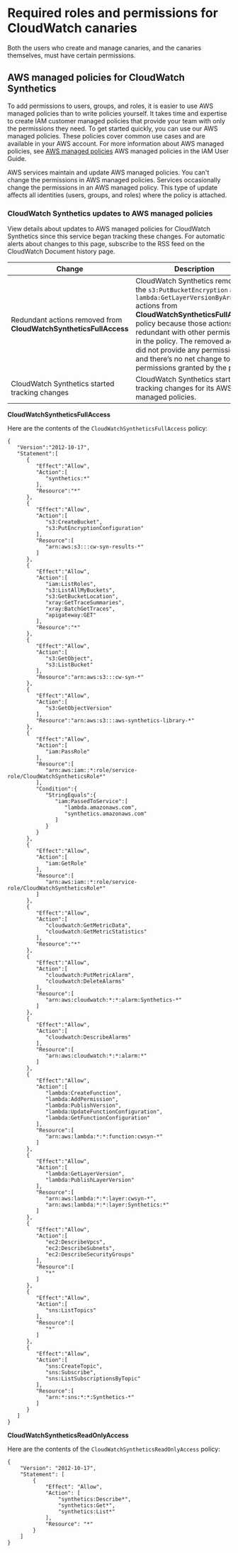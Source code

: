 # Required roles and permissions for CloudWatch canaries<a name="CloudWatch_Synthetics_Canaries_Roles"></a>

Both the users who create and manage canaries, and the canaries themselves, must have certain permissions\.

## AWS managed policies for CloudWatch Synthetics<a name="CloudWatch_Synthetics_IAMManagedPolicies"></a>

To add permissions to users, groups, and roles, it is easier to use AWS managed policies than to write policies yourself\. It takes time and expertise to create IAM customer managed policies that provide your team with only the permissions they need\. To get started quickly, you can use our AWS managed policies\. These policies cover common use cases and are available in your AWS account\. For more information about AWS managed policies, see [AWS managed policies](https://docs.aws.amazon.com/IAM/latest/UserGuide/access_policies_managed-vs-inline.html#aws-managed-policies) AWS managed policies in the IAM User Guide\.

AWS services maintain and update AWS managed policies\. You can't change the permissions in AWS managed policies\. Services occasionally change the permissions in an AWS managed policy\. This type of update affects all identities \(users, groups, and roles\) where the policy is attached\.

### CloudWatch Synthetics updates to AWS managed policies<a name="CloudWatch_Synthetics_IAMManagedPolicies_Updates"></a>

View details about updates to AWS managed policies for CloudWatch Synthetics since this service began tracking these changes\. For automatic alerts about changes to this page, subscribe to the RSS feed on the CloudWatch Document history page\. 


| Change | Description | Date | 
| --- | --- | --- | 
|  Redundant actions removed from **CloudWatchSyntheticsFullAccess**  |  CloudWatch Synthetics removed the `s3:PutBucketEncryption` and `lambda:GetLayerVersionByArn` actions from **CloudWatchSyntheticsFullAccess** policy because those actions were redundant with other permissions in the policy\. The removed actions did not provide any permissions, and there’s no net change to the permissions granted by the policy\.  | March 12, 2021 | 
|  CloudWatch Synthetics started tracking changes  |  CloudWatch Synthetics started tracking changes for its AWS managed policies\.  | March 10, 2021 | 

**CloudWatchSyntheticsFullAccess**

Here are the contents of the `CloudWatchSyntheticsFullAccess` policy:

```
{
   "Version":"2012-10-17",
   "Statement":[
      {
         "Effect":"Allow",
         "Action":[
            "synthetics:*"
         ],
         "Resource":"*"
      },
      {
         "Effect":"Allow",
         "Action":[
            "s3:CreateBucket",
            "s3:PutEncryptionConfiguration"
         ],
         "Resource":[
            "arn:aws:s3:::cw-syn-results-*"
         ]
      },
      {
         "Effect":"Allow",
         "Action":[
            "iam:ListRoles",
            "s3:ListAllMyBuckets",
            "s3:GetBucketLocation",
            "xray:GetTraceSummaries",
            "xray:BatchGetTraces",
            "apigateway:GET"
         ],
         "Resource":"*"
      },
      {
         "Effect":"Allow",
         "Action":[
            "s3:GetObject",
            "s3:ListBucket"
         ],
         "Resource":"arn:aws:s3:::cw-syn-*"
      },
      {
         "Effect":"Allow",
         "Action":[
            "s3:GetObjectVersion"
         ],
         "Resource":"arn:aws:s3:::aws-synthetics-library-*"
      },
      {
         "Effect":"Allow",
         "Action":[
            "iam:PassRole"
         ],
         "Resource":[
            "arn:aws:iam::*:role/service-role/CloudWatchSyntheticsRole*"
         ],
         "Condition":{
            "StringEquals":{
               "iam:PassedToService":[
                  "lambda.amazonaws.com",
                  "synthetics.amazonaws.com"
               ]
            }
         }
      },
      {
         "Effect":"Allow",
         "Action":[
            "iam:GetRole"
         ],
         "Resource":[
            "arn:aws:iam::*:role/service-role/CloudWatchSyntheticsRole*"
         ]
      },
      {
         "Effect":"Allow",
         "Action":[
            "cloudwatch:GetMetricData",
            "cloudwatch:GetMetricStatistics"
         ],
         "Resource":"*"
      },
      {
         "Effect":"Allow",
         "Action":[
            "cloudwatch:PutMetricAlarm",
            "cloudwatch:DeleteAlarms"
         ],
         "Resource":[
            "arn:aws:cloudwatch:*:*:alarm:Synthetics-*"
         ]
      },
      {
         "Effect":"Allow",
         "Action":[
            "cloudwatch:DescribeAlarms"
         ],
         "Resource":[
            "arn:aws:cloudwatch:*:*:alarm:*"
         ]
      },
      {
         "Effect":"Allow",
         "Action":[
            "lambda:CreateFunction",
            "lambda:AddPermission",
            "lambda:PublishVersion",
            "lambda:UpdateFunctionConfiguration",
            "lambda:GetFunctionConfiguration"
         ],
         "Resource":[
            "arn:aws:lambda:*:*:function:cwsyn-*"
         ]
      },
      {
         "Effect":"Allow",
         "Action":[
            "lambda:GetLayerVersion",
            "lambda:PublishLayerVersion"
         ],
         "Resource":[
            "arn:aws:lambda:*:*:layer:cwsyn-*",
            "arn:aws:lambda:*:*:layer:Synthetics:*"
         ]
      },
      {
         "Effect":"Allow",
         "Action":[
            "ec2:DescribeVpcs",
            "ec2:DescribeSubnets",
            "ec2:DescribeSecurityGroups"
         ],
         "Resource":[
            "*"
         ]
      },
      {
         "Effect":"Allow",
         "Action":[
            "sns:ListTopics"
         ],
         "Resource":[
            "*"
         ]
      },
      {
         "Effect":"Allow",
         "Action":[
            "sns:CreateTopic",
            "sns:Subscribe",
            "sns:ListSubscriptionsByTopic"
         ],
         "Resource":[
            "arn:*:sns:*:*:Synthetics-*"
         ]
      }
   ]
}
```

**CloudWatchSyntheticsReadOnlyAccess**

Here are the contents of the `CloudWatchSyntheticsReadOnlyAccess` policy:

```
{
    "Version": "2012-10-17",
    "Statement": [
        {
            "Effect": "Allow",
            "Action": [
                "synthetics:Describe*",
                "synthetics:Get*",
                "synthetics:List*"
            ],
            "Resource": "*"
        }
    ]
}
```